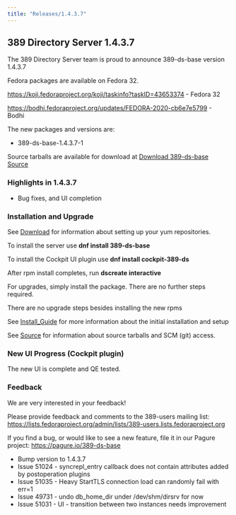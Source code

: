 ```yaml
---
title: "Releases/1.4.3.7"
---
```


389 Directory Server 1.4.3.7
-----------------------------

The 389 Directory Server team is proud to announce 389-ds-base version 1.4.3.7

Fedora packages are available on Fedora 32.

<https://koji.fedoraproject.org/koji/taskinfo?taskID=43653374> - Fedora 32

<https://bodhi.fedoraproject.org/updates/FEDORA-2020-cb6e7e5799> - Bodhi


The new packages and versions are:

- 389-ds-base-1.4.3.7-1

Source tarballs are available for download at [Download 389-ds-base Source](https://releases.pagure.org/389-ds-base/389-ds-base-1.4.3.7.tar.bz2)

### Highlights in 1.4.3.7

- Bug fixes, and UI completion

### Installation and Upgrade 

See [Download](../download.html) for information about setting up your yum repositories.

To install the server use **dnf install 389-ds-base**

To install the Cockpit UI plugin use **dnf install cockpit-389-ds**

After rpm install completes, run **dscreate interactive**

For upgrades, simply install the package.  There are no further steps required.

There are no upgrade steps besides installing the new rpms 

See [Install\_Guide](../howto/howto-install-389.html) for more information about the initial installation and setup

See [Source](../development/source.html) for information about source tarballs and SCM (git) access.

### New UI Progress (Cockpit plugin)

The new UI is complete and QE tested.

### Feedback

We are very interested in your feedback!

Please provide feedback and comments to the 389-users mailing list: <https://lists.fedoraproject.org/admin/lists/389-users.lists.fedoraproject.org>

If you find a bug, or would like to see a new feature, file it in our Pagure project: <https://pagure.io/389-ds-base>

- Bump version to 1.4.3.7
- Issue 51024 - syncrepl_entry callback does not contain attributes added by postoperation plugins
- Issue 51035 - Heavy StartTLS connection load can randomly fail with err=1
- Issue 49731 - undo db_home_dir under /dev/shm/dirsrv for now
- Issue 51031 - UI - transition between two instances needs improvement


